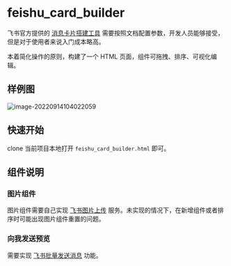 # feishu_card_builder

飞书官方提供的 [消息卡片搭建工具](https://open.feishu.cn/tool/cardbuilder?from=howtoguide) 需要按照文档配置参数，开发人员能够接受，但是对于使用者来说入门成本略高。

本着简化操作的原则，构建了一个 HTML 页面，组件可拖拽、排序、可视化编辑。

## 样例图

![image-20220914104022059](https://wdj-1252419878.cos.ap-beijing.myqcloud.com/blog/20220914-Rw6dG0.png)

## 快速开始

clone 当前项目本地打开 `feishu_card_builder.html` 即可。

## 组件说明

### 图片组件

图片组件需要自己实现 [飞书图片上传](https://open.feishu.cn/document/uAjLw4CM/ukTMukTMukTM/reference/im-v1/image/create) 服务。未实现的情况下，在新增组件或者排序时可能出现图片组件重置的问题。

### 向我发送预览

需要实现 [飞书批量发送消息](https://open.feishu.cn/document/ukTMukTMukTM/ucDO1EjL3gTNx4yN4UTM) 功能。